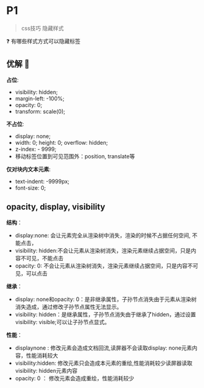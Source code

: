 # P1

> css技巧 隐藏样式

❓ 有哪些样式方式可以隐藏标签

## 优解 🚀

**占位**:

- visibility: hidden;
- margin-left: -100%;
- opacity: 0;
- transform: scale(0);

**不占位**:

- display: none;
- width: 0; height: 0; overflow: hidden;
- z-index: - 9999;
- 移动标签位置到可见范围外：position, translate等

**仅对块内文本元素**:

- text-indent: -9999px;
- font-size: 0;

## opacity, display, visibility

**结构**：

- display:none: 会让元素完全从渲染树中消失，渲染的时候不占据任何空间, 不能点击，
- visibility: hidden:不会让元素从渲染树消失，渲染元素继续占据空间，只是内容不可见，不能点击
- opacity: 0: 不会让元素从渲染树消失，渲染元素继续占据空间，只是内容不可见，可以点击

**继承**：

- display: none和opacity: 0：是非继承属性，子孙节点消失由于元素从渲染树消失造成，通过修改子孙节点属性无法显示。
- visibility: hidden：是继承属性，子孙节点消失由于继承了hidden，通过设置visibility: visible;可以让子孙节点显式。

**性能**：

- displaynone : 修改元素会造成文档回流,读屏器不会读取display: none元素内容，性能消耗较大
- visibility:hidden: 修改元素只会造成本元素的重绘,性能消耗较少读屏器读取visibility: hidden元素内容
- opacity: 0 ： 修改元素会造成重绘，性能消耗较少
